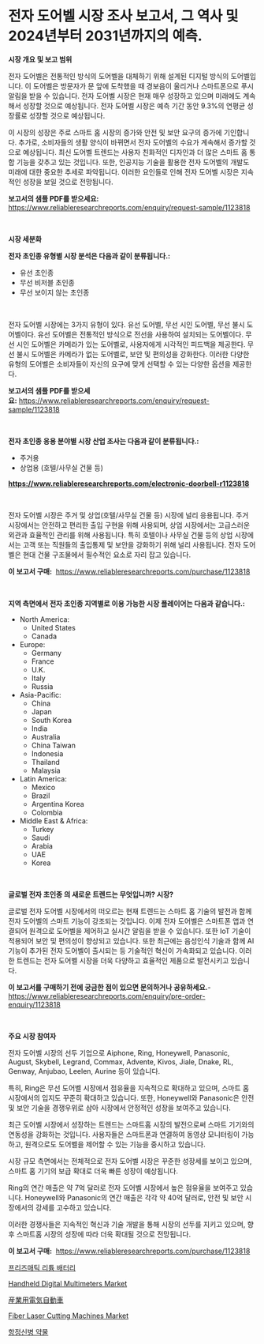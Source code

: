 <p><h1>전자 도어벨 시장 조사 보고서, 그 역사 및 2024년부터 2031년까지의 예측.</h1></p><p><strong>시장 개요 및 보고 범위</strong></p>
<p><p>전자 도어벨은 전통적인 방식의 도어벨을 대체하기 위해 설계된 디지털 방식의 도어벨입니다. 이 도어벨은 방문자가 문 앞에 도착했을 때 경보음이 울리거나 스마트폰으로 푸시 알림을 받을 수 있습니다. 전자 도어벨 시장은 현재 매우 성장하고 있으며 미래에도 계속해서 성장할 것으로 예상됩니다. 전자 도어벨 시장은 예측 기간 동안 9.3%의 연평균 성장률로 성장할 것으로 예상됩니다. </p><p>이 시장의 성장은 주로 스마트 홈 시장의 증가와 안전 및 보안 요구의 증가에 기인합니다. 추가로, 소비자들의 생활 양식이 바뀌면서 전자 도어벨의 수요가 계속해서 증가할 것으로 예상됩니다. 최신 도어벨 트렌드는 사용자 친화적인 디자인과 더 많은 스마트 홈 통합 기능을 갖추고 있는 것입니다. 또한, 인공지능 기술을 활용한 전자 도어벨의 개발도 미래에 대한 중요한 추세로 파악됩니다. 이러한 요인들로 인해 전자 도어벨 시장은 지속적인 성장을 보일 것으로 전망됩니다.</p></p>
<p><strong>보고서의 샘플 PDF를 받으세요:</strong> <a href="https://www.reliableresearchreports.com/enquiry/request-sample/1123818">https://www.reliableresearchreports.com/enquiry/request-sample/1123818</a></p>
<p>&nbsp;</p>
<p><strong>시장 세분화</strong></p>
<p><strong>전자 초인종 유형별 시장 분석은 다음과 같이 분류됩니다.:</strong></p>
<p><ul><li>유선 초인종</li><li>무선 비저블 초인종</li><li>무선 보이지 않는 초인종</li></ul></p>
<p>&nbsp;</p>
<p><p>전자 도어벨 시장에는 3가지 유형이 있다. 유선 도어벨, 무선 시인 도어벨, 무선 불시 도어벨이다. 유선 도어벨은 전통적인 방식으로 전선을 사용하여 설치되는 도어벨이다. 무선 시인 도어벨은 카메라가 있는 도어벨로, 사용자에게 시각적인 피드백을 제공한다. 무선 불시 도어벨은 카메라가 없는 도어벨로, 보안 및 편의성을 강화한다. 이러한 다양한 유형의 도어벨은 소비자들이 자신의 요구에 맞게 선택할 수 있는 다양한 옵션을 제공한다.</p></p>
<p><strong>보고서의 샘플 PDF를 받으세요:</strong>&nbsp;<a href="https://www.reliableresearchreports.com/enquiry/request-sample/1123818">https://www.reliableresearchreports.com/enquiry/request-sample/1123818</a></p>
<p>&nbsp;</p>
<p><strong> 전자 초인종 응용 분야별 시장 산업 조사는 다음과 같이 분류됩니다.:</strong></p>
<p><ul><li>주거용</li><li>상업용 (호텔/사무실 건물 등)</li></ul></p>
<p><strong><a href="https://www.reliableresearchreports.com/electronic-doorbell-r1123818">https://www.reliableresearchreports.com/electronic-doorbell-r1123818</a></strong></p>
<p>&nbsp;</p>
<p><p>전자 도어벨 시장은 주거 및 상업(호텔/사무실 건물 등) 시장에 널리 응용됩니다. 주거 시장에서는 안전하고 편리한 출입 구현을 위해 사용되며, 상업 시장에서는 고급스러운 외관과 효율적인 관리를 위해 사용됩니다. 특히 호텔이나 사무실 건물 등의 상업 시장에서는 고객 또는 직원들의 출입통제 및 보안을 강화하기 위해 널리 사용됩니다. 전자 도어벨은 현대 건물 구조물에서 필수적인 요소로 자리 잡고 있습니다.</p></p>
<p><strong>이 보고서 구매:</strong>&nbsp; <a href="https://www.reliableresearchreports.com/purchase/1123818">https://www.reliableresearchreports.com/purchase/1123818</a></p>
<p>&nbsp;</p>
<p><strong>지역 측면에서 전자 초인종 지역별로 이용 가능한 시장 플레이어는 다음과 같습니다.:</strong></p>
<p><ul>
    <li>
        North America:
        <ul>
            <li>United States</li>
            <li>Canada</li>
        </ul>
    </li>
    <li>
        Europe:
        <ul>
            <li>Germany</li>
            <li>France</li>
            <li>U.K.</li>
            <li>Italy</li>
            <li>Russia</li>
        </ul>
    </li>
    <li>
        Asia-Pacific:
        <ul>
            <li>China</li>
            <li>Japan</li>
            <li>South Korea</li>
            <li>India</li>
            <li>Australia</li>
            <li>China Taiwan</li>
            <li>Indonesia</li>
            <li>Thailand</li>
            <li>Malaysia</li>
        </ul>
    </li>
    <li>
        Latin America:
        <ul>
            <li>Mexico</li>
            <li>Brazil</li>
            <li>Argentina Korea</li>
            <li>Colombia</li>
        </ul>
    </li>
    <li>
        Middle East & Africa:
        <ul>
            <li>Turkey</li>
            <li>Saudi</li>
            <li>Arabia</li>
            <li>UAE</li>
            <li>Korea</li>
        </ul>
    </li>
    </ul></p>
<p>&nbsp;</p>
<p><strong>글로벌 전자 초인종 의 새로운 트렌드는 무엇입니까? 시장?</strong></p>
<p><p>글로벌 전자 도어벨 시장에서의 떠오르는 현재 트렌드는 스마트 홈 기술의 발전과 함께 전자 도어벨의 스마트 기능이 강조되는 것입니다. 이제 전자 도어벨은 스마트폰 앱과 연결되어 원격으로 도어벨을 제어하고 실시간 알림을 받을 수 있습니다. 또한 IoT 기술이 적용되어 보안 및 편의성이 향상되고 있습니다. 또한 최근에는 음성인식 기술과 함께 AI 기능이 추가된 전자 도어벨이 출시되는 등 기술적인 혁신이 가속화되고 있습니다. 이러한 트렌드는 전자 도어벨 시장을 더욱 다양하고 효율적인 제품으로 발전시키고 있습니다.</p></p>
<p><strong>이 보고서를 구매하기 전에 궁금한 점이 있으면 문의하거나 공유하세요.</strong>- <a href="https://www.reliableresearchreports.com/enquiry/pre-order-enquiry/1123818">https://www.reliableresearchreports.com/enquiry/pre-order-enquiry/1123818</a></p>
<p>&nbsp;</p>
<p><strong>주요 시장 참여자</strong></p>
<p><p>전자 도어벨 시장의 선두 기업으로 Aiphone, Ring, Honeywell, Panasonic, August, Skybell, Legrand, Commax, Advente, Kivos, Jiale, Dnake, RL, Genway, Anjubao, Leelen, Aurine 등이 있습니다.</p><p>특히, Ring은 무선 도어벨 시장에서 점유율을 지속적으로 확대하고 있으며, 스마트 홈 시장에서의 입지도 꾸준히 확대하고 있습니다. 또한, Honeywell와 Panasonic은 안전 및 보안 기술을 경쟁우위로 삼아 시장에서 안정적인 성장을 보여주고 있습니다.</p><p>최근 도어벨 시장에서 성장하는 트렌드는 스마트홈 시장의 발전으로써 스마트 기기와의 연동성을 강화하는 것입니다. 사용자들은 스마트폰과 연결하여 동영상 모니터링이 가능하고, 원격으로도 도어벨을 제어할 수 있는 기능을 중시하고 있습니다.</p><p>시장 규모 측면에서는 전체적으로 전자 도어벨 시장은 꾸준한 성장세를 보이고 있으며, 스마트 홈 기기의 보급 확대로 더욱 빠른 성장이 예상됩니다.</p><p>Ring의 연간 매출은 약 7억 달러로 전자 도어벨 시장에서 높은 점유율을 보여주고 있습니다. Honeywell와 Panasonic의 연간 매출은 각각 약 40억 달러로, 안전 및 보안 시장에서의 강세를 고수하고 있습니다.</p><p>이러한 경쟁사들은 지속적인 혁신과 기술 개발을 통해 시장의 선두를 지키고 있으며, 향후 스마트홈 시장의 성장에 따라 더욱 확대될 것으로 전망됩니다.</p></p>
<p><strong>이 보고서 구매:</strong>&nbsp;&nbsp;<a href="https://www.reliableresearchreports.com/purchase/1123818">https://www.reliableresearchreports.com/purchase/1123818</a></p>
<p><p><a href="https://medium.com/@electat2023/%ED%94%84%EB%A6%AC%EC%A6%98%ED%98%95-%EB%A6%AC%ED%8A%AC%EC%9D%B4%EC%98%A8-%EB%B0%B0%ED%84%B0%EB%A6%AC-%EC%8B%9C%EC%9E%A5-%EA%B7%9C%EB%AA%A8-%EC%8B%9C%EC%9E%A5-%EC%A0%84%EB%A7%9D-%EB%B0%8F-%EC%8B%9C%EC%9E%A5-%EC%98%88%EC%B8%A1-2024%EB%85%84%EB%B6%80%ED%84%B0-2031%EB%85%84-846ab9e1d28b">프리즈매틱 리튬 배터리</a></p><p><a href="https://medium.com/@kaceyrath00/handheld-digital-multimeters-market-comprehensive-assessment-by-type-application-and-geography-5218ef77c472">Handheld Digital Multimeters Market</a></p><p><a href="https://medium.com/@christiandickens2005/%E7%94%A3%E6%A5%AD%E7%94%A8%E9%9B%BB%E6%B0%97%E8%87%AA%E5%8B%95%E8%BB%8A%E5%B8%82%E5%A0%B4%E3%81%AF-%E5%B8%82%E5%A0%B4%E3%82%B7%E3%82%A7%E3%82%A2-%E5%B8%82%E5%A0%B4%E3%83%88%E3%83%AC%E3%83%B3%E3%83%89-%E5%B8%82%E5%A0%B4%E6%88%90%E9%95%B7%E3%81%AB%E9%96%A2%E3%81%99%E3%82%8B%E6%83%85%E5%A0%B1%E3%82%92%E6%8F%90%E4%BE%9B%E3%81%97%E3%81%A6%E3%81%84%E3%81%BE%E3%81%99-976f574d77bc">産業用電気自動車</a></p><p><a href="https://github.com/BryceTownsendr/Market-Research-Report-List-4/blob/main/fiber-laser-cutting-machines-market.md">Fiber Laser Cutting Machines Market</a></p><p><a href="https://medium.com/@mekhirenner_87471/2024-2031-%EA%B8%B0%EA%B0%84%EC%97%90-%EC%98%88%EC%83%81%EB%90%9C-%ED%95%AD%EC%A0%95%EC%8B%A0-%EC%95%BD-%EC%8B%9C%EC%9E%A5-%EB%8F%99%ED%96%A5-%EB%B0%8F-%EC%8B%9C%EC%9E%A5-%EB%B6%84%EC%84%9D-73db2e655953">항정신병 약물</a></p></p>